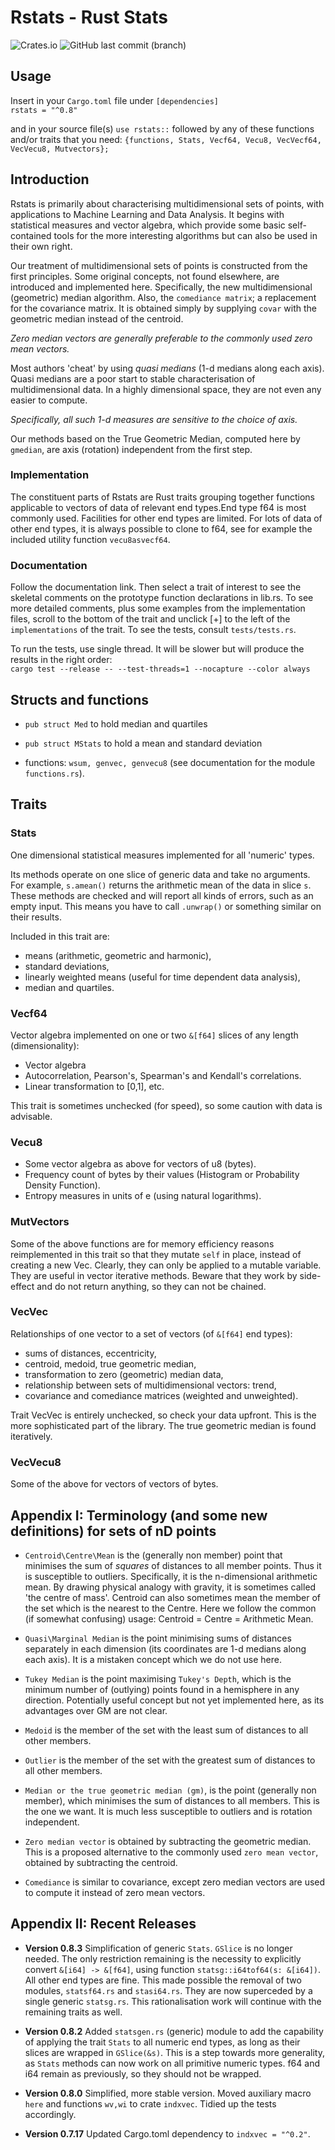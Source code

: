 # Rstats - Rust Stats

![Crates.io](https://img.shields.io/crates/v/rstats?logo=rust) ![GitHub last commit (branch)](https://img.shields.io/github/last-commit/liborty/rstats/HEAD?logo=github)  

## Usage

Insert in your `Cargo.toml` file under `[dependencies]`  
`rstats = "^0.8"`

and in your source file(s) `use rstats::` followed by any of these functions and/or traits that you need: `{functions, Stats, Vecf64, Vecu8, VecVecf64, VecVecu8, Mutvectors};`

## Introduction

Rstats is primarily about characterising multidimensional sets of points, with applications to Machine Learning and Data Analysis. It begins with statistical measures and vector algebra, which provide some basic self-contained tools for the more interesting algorithms but can also be used in their own right.

Our treatment of multidimensional sets of points is constructed from the first principles. Some original concepts, not found elsewhere, are introduced and implemented here. Specifically, the new multidimensional (geometric) median algorithm. Also, the `comediance matrix`; a replacement for the covariance matrix. It is obtained simply by supplying `covar` with the geometric median instead of the centroid.

*Zero median vectors are generally preferable to the commonly used zero mean vectors.*

Most authors  'cheat' by using *quasi medians* (1-d medians along each axis). Quasi medians are a poor start to stable characterisation of multidimensional data. In a highly dimensional space, they are not even any easier to compute.

*Specifically, all such 1-d measures are sensitive to the choice of axis.*

Our methods based on the True Geometric Median, computed here by `gmedian`, are axis (rotation) independent from the first step.

### Implementation

The constituent parts of Rstats are Rust traits grouping together functions applicable to vectors of data of relevant end types.End type f64 is most commonly used. Facilities for other end types are limited. For lots of data of other end types, it is always possible to clone to f64, see for example the included utility function `vecu8asvecf64`.

### Documentation

Follow the documentation link. Then select a trait of interest to see the skeletal comments on the prototype function declarations in lib.rs. To see more detailed comments, plus some examples from the implementation files, scroll to the bottom of the trait and unclick [+] to the left of the `implementations` of the trait. To see the tests, consult `tests/tests.rs`.

To run the tests, use single thread. It will be slower but will produce the results in the right order:  
`cargo test --release -- --test-threads=1 --nocapture --color always`

## Structs and functions

* `pub struct Med` to hold median and quartiles

* `pub struct MStats` to hold a mean and standard deviation

* functions: `wsum, genvec, genvecu8` (see documentation for the module `functions.rs`).

## Traits

### Stats

One dimensional statistical measures implemented for all 'numeric' types.

Its methods operate on one slice of generic data and take no arguments.
For example, `s.amean()` returns the arithmetic mean of the data in slice `s`.
These methods are checked and will report all kinds of errors, such as an empty input.
This means you have to call `.unwrap()` or something similar on their  results.

Included in this trait are:

* means (arithmetic, geometric and harmonic),
* standard deviations,
* linearly weighted means (useful for time dependent data analysis),
* median and quartiles.

### Vecf64

Vector algebra implemented on one or two `&[f64]` slices of any length (dimensionality):

* Vector algebra
* Autocorrelation, Pearson's, Spearman's and Kendall's correlations.
* Linear transformation to [0,1], etc.

This trait is sometimes unchecked (for speed), so some caution with data is advisable.

### Vecu8

* Some vector algebra as above for vectors of u8 (bytes).
* Frequency count of bytes by their values (Histogram or Probability Density Function).
* Entropy measures in units of e (using natural logarithms).

### MutVectors

Some of the above functions are for memory efficiency reasons reimplemented in this trait so that they mutate `self` in place, instead of creating a new Vec. Clearly, they can only be applied to a mutable variable. They are useful in vector iterative methods. Beware that they work by side-effect and do not return anything, so they can not be chained.

### VecVec

Relationships of one vector to a set of vectors (of `&[f64]` end types):

* sums of distances, eccentricity,
* centroid, medoid, true geometric median,
* transformation to zero (geometric) median data,
* relationship between sets of multidimensional vectors: trend,
* covariance and comediance matrices (weighted and unweighted).

Trait VecVec is entirely unchecked, so check your data upfront. This is the more sophisticated part of the library. The true geometric median is found iteratively.

### VecVecu8

Some of the above for vectors of vectors of bytes.

## Appendix I: Terminology (and some new definitions) for sets of nD points

* `Centroid\Centre\Mean` is the (generally non member) point that minimises the sum of *squares* of distances to all member points. Thus it is susceptible to outliers. Specifically, it is the n-dimensional arithmetic mean. By drawing physical analogy with gravity, it is sometimes called 'the centre of mass'. Centroid can also sometimes mean the member of the set which is the nearest to the Centre. Here we follow the common (if somewhat confusing) usage: Centroid = Centre = Arithmetic Mean.

* `Quasi\Marginal Median` is the point minimising sums of distances separately in each dimension (its coordinates are 1-d medians along each axis). It is a mistaken concept which we do not use here.

* `Tukey Median` is the point maximising `Tukey's Depth`, which is the minimum number of (outlying) points found in a hemisphere in any direction. Potentially useful concept but not yet implemented here, as its advantages over GM are not clear.

* `Medoid` is the member of the set with the least sum of distances to all other members.

* `Outlier` is the member of the set with the greatest sum of distances to all other members.

* `Median or the true geometric median (gm)`, is the point (generally non member), which minimises the sum of distances to all members. This is the one we want. It is much less susceptible to outliers and is rotation independent.

* `Zero median vector` is obtained by subtracting the geometric median. This is a proposed  alternative to the commonly used `zero mean vector`, obtained by subtracting the centroid.

* `Comediance` is similar to covariance, except zero median vectors are used to compute it  instead of zero mean vectors.

## Appendix II: Recent Releases

* **Version 0.8.3** Simplification of generic `Stats`. `GSlice` is no longer needed. The only restriction remaining is the necessity to explicitly convert `&[i64] -> &[f64]`, using function `statsg::i64tof64(s: &[i64])`. All other end types are fine. This made possible the removal of two modules, `statsf64.rs` and `stasi64.rs`. They are now superceded by a single generic `statsg.rs`. This rationalisation work will continue with the remaining traits as well.

* **Version 0.8.2** Added `statsgen.rs` (generic) module to add the capability of applying the trait `Stats` to all numeric end types, as long as their slices are wrapped in `GSlice(&s)`. This is a step towards more generality, as `Stats` methods can now work on all primitive numeric types.  f64 and i64 remain as previously, so they should not be wrapped.

* **Version 0.8.0** Simplified, more stable version. Moved auxiliary macro `here` and functions `wv,wi` to crate `indxvec`. Tidied up the tests accordingly.

* **Version 0.7.17** Updated Cargo.toml dependency to `indxvec = "^0.2"`.
